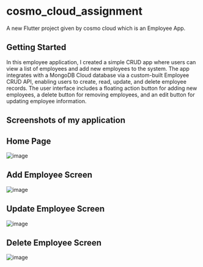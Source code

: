 # cosmo_cloud_assignment

A new Flutter project given by cosmo cloud which is an Employee App.

## Getting Started

In this employee application, I created a simple CRUD app where users can view a list of employees and add new employees to the system. The app integrates with a MongoDB Cloud database via a custom-built Employee CRUD API, enabling users to create, read, update, and delete employee records. The user interface includes a floating action button for adding new employees, a delete button for removing employees, and an edit button for updating employee information.

## Screenshots of my application

## Home Page 
![image](https://github.com/user-attachments/assets/68578c10-f900-4e14-a86c-c0e0749e1732)

## Add Employee Screen
![image](https://github.com/user-attachments/assets/625c0e4f-3309-4c0a-a318-21af809cee8b)

## Update Employee Screen
![image](https://github.com/user-attachments/assets/d74b0188-c91e-4f02-b0d7-73a39331bdcb)

## Delete Employee Screen
![image](https://github.com/user-attachments/assets/4aa4a4d1-b1dd-4204-a236-4938ccd2e919)


